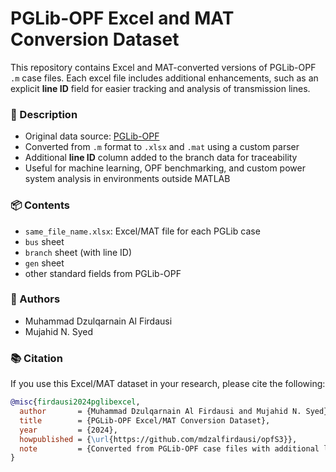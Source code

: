 # PGLib-OPF Excel and MAT Conversion Dataset

This repository contains Excel and MAT-converted versions of PGLib-OPF `.m` case files. Each excel file includes additional enhancements, such as an explicit **line ID** field for easier tracking and analysis of transmission lines.

### 📄 Description
- Original data source: [PGLib-OPF](https://github.com/power-grid-lib/pglib-opf)
- Converted from `.m` format to `.xlsx` and `.mat` using a custom parser
- Additional **line ID** column added to the branch data for traceability
- Useful for machine learning, OPF benchmarking, and custom power system analysis in environments outside MATLAB

### 📦 Contents
  - `same_file_name.xlsx`: Excel/MAT file for each PGLib case
  - `bus` sheet
  - `branch` sheet (with line ID)
  - `gen` sheet
  - other standard fields from PGLib-OPF

### 👥 Authors
- Muhammad Dzulqarnain Al Firdausi  
- Mujahid N. Syed

### 📚 Citation
If you use this Excel/MAT dataset in your research, please cite the following:

```bibtex
@misc{firdausi2024pglibexcel,
  author       = {Muhammad Dzulqarnain Al Firdausi and Mujahid N. Syed},
  title        = {PGLib-OPF Excel/MAT Conversion Dataset},
  year         = {2024},
  howpublished = {\url{https://github.com/mdzalfirdausi/opfS3}},
  note         = {Converted from PGLib-OPF case files with additional line ID fields for power system analysis}
}
